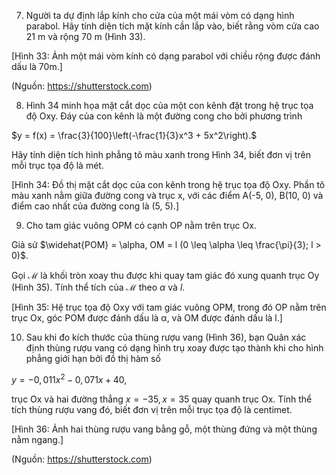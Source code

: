 7. Người ta dự định lắp kính cho cửa của một mái vòm có dạng hình parabol. Hãy tính diện tích mặt kính cần lắp vào, biết rằng vòm cửa cao 21 m và rộng 70 m (Hình 33).

[Hình 33: Ảnh một mái vòm kính có dạng parabol với chiều rộng được đánh dấu là 70m.]

(Nguồn: https://shutterstock.com)

8. Hình 34 minh họa mặt cắt dọc của một con kênh đặt trong hệ trục tọa độ Oxy. Đáy của con kênh là một đường cong cho bởi phương trình

$y = f(x) = \frac{3}{100}\left(-\frac{1}{3}x^3 + 5x^2\right).$

Hãy tính diện tích hình phẳng tô màu xanh trong Hình 34, biết đơn vị trên mỗi trục tọa độ là mét.

[Hình 34: Đồ thị mặt cắt dọc của con kênh trong hệ trục tọa độ Oxy. Phần tô màu xanh nằm giữa đường cong và trục x, với các điểm A(-5, 0), B(10, 0) và điểm cao nhất của đường cong là (5, 5).]

9. Cho tam giác vuông OPM có cạnh OP nằm trên trục Ox.

Giả sử $\widehat{POM} = \alpha, OM = l (0 \leq \alpha \leq \frac{\pi}{3}; l > 0)$.

Gọi $\mathcal{M}$ là khối tròn xoay thu được khi quay tam giác đó xung quanh trục Oy (Hình 35). Tính thể tích của $\mathcal{M}$ theo $\alpha$ và $l$.

[Hình 35: Hệ trục tọa độ Oxy với tam giác vuông OPM, trong đó OP nằm trên trục Ox, góc POM được đánh dấu là α, và OM được đánh dấu là l.]

10. Sau khi đo kích thước của thùng rượu vang (Hình 36), bạn Quân xác định thùng rượu vang có dạng hình trụ xoay được tạo thành khi cho hình phẳng giới hạn bởi đồ thị hàm số

$y = -0,011x^2 - 0,071x + 40,$

trục Ox và hai đường thẳng $x = -35, x = 35$ quay quanh trục Ox. Tính thể tích thùng rượu vang đó, biết đơn vị trên mỗi trục tọa độ là centimet.

[Hình 36: Ảnh hai thùng rượu vang bằng gỗ, một thùng đứng và một thùng nằm ngang.]

(Nguồn: https://shutterstock.com)